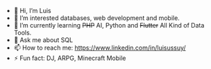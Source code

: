 
- 👋 Hi, I’m Luis
- 👀 I’m interested databases, web development and mobile.
- 🌱 I’m currently learning ~~PHP~~ AI, Python and ~~Flutter~~ All Kind of Data Tools. 
- 💬 Ask me about SQL 
- 📫 How to reach me: https://www.linkedin.com/in/luisussuy/ 
- ⚡ Fun fact: DJ, ARPG, Minecraft Mobile

<!---
UssuyNeumann/UssuyNeumann is a ✨ special ✨ repository because its `README.md` (this file) appears on your GitHub profile.
You can click the Preview link to take a look at your changes.
--->
